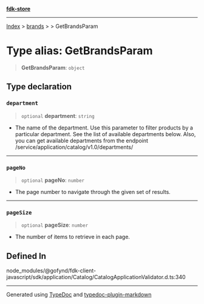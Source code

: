 [**fdk-store**](../../../README.md)
***

[Index](../../../API.md) > [brands](../../README.md) > [<internal>](../README.md) > GetBrandsParam

# Type alias: GetBrandsParam

> **GetBrandsParam**: `object`

## Type declaration

### `department`

> `optional` **department**: `string`

- The name of the department. Use this
parameter to filter products by a particular department. See the list of
available departments below. Also, you can get available departments from
the endpoint /service/application/catalog/v1.0/departments/

***

### `pageNo`

> `optional` **pageNo**: `number`

- The page number to navigate through the given
set of results.

***

### `pageSize`

> `optional` **pageSize**: `number`

- The number of items to retrieve in each page.

## Defined In

node\_modules/@gofynd/fdk-client-javascript/sdk/application/Catalog/CatalogApplicationValidator.d.ts:340

***
Generated using [TypeDoc](https://typedoc.org/) and [typedoc-plugin-markdown](https://www.npmjs.com/package/typedoc-plugin-markdown)
